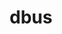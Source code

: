 ---
title: "dbus"
layout: cache
categories: [package, develop]
meta: {"versions": ["1.13.6"], "compilers": ["gcc@=11.4.0", "oneapi@=2024.2.0"], "oss": ["ubuntu22.04"], "platforms": ["linux"], "targets": ["x86_64_v3"], "stacks": ["e4s", "e4s-oneapi", "root"], "num_specs": 7, "num_specs_by_stack": {"e4s": 6, "root": 7, "e4s-oneapi": 1}}
spec_details: [{"hash": "u7yp254lgxvcumt6bmwlt5ibrjrka4tp", "compiler": "gcc@=11.4.0", "versions": ["1.13.6"], "os": "ubuntu22.04", "platform": "linux", "target": "x86_64_v3", "variants": ["build_system=autotools", "system-socket=default", "~xml_docs"], "stacks": ["e4s", "root"], "size": "-", "tarball": "https://binaries.spack.io/develop/build_cache/linux-ubuntu22.04-x86_64_v3/gcc-11.4.0/dbus-1.13.6/linux-ubuntu22.04-x86_64_v3-gcc-11.4.0-dbus-1.13.6-u7yp254lgxvcumt6bmwlt5ibrjrka4tp.spack"}, {"hash": "3rfjwjt3gixkae3w6wcr57iiet4b7iy6", "compiler": "gcc@=11.4.0", "versions": ["1.13.6"], "os": "ubuntu22.04", "platform": "linux", "target": "x86_64_v3", "variants": ["build_system=autotools", "system-socket=default", "~xml_docs"], "stacks": ["e4s", "root"], "size": "-", "tarball": "https://binaries.spack.io/develop/build_cache/linux-ubuntu22.04-x86_64_v3/gcc-11.4.0/dbus-1.13.6/linux-ubuntu22.04-x86_64_v3-gcc-11.4.0-dbus-1.13.6-3rfjwjt3gixkae3w6wcr57iiet4b7iy6.spack"}, {"hash": "y3uffd5ft4zr6vwzbv66vxq2ryzi3fhu", "compiler": "gcc@=11.4.0", "versions": ["1.13.6"], "os": "ubuntu22.04", "platform": "linux", "target": "x86_64_v3", "variants": ["build_system=autotools", "system-socket=default", "~xml_docs"], "stacks": ["e4s", "root"], "size": "-", "tarball": "https://binaries.spack.io/develop/build_cache/linux-ubuntu22.04-x86_64_v3/gcc-11.4.0/dbus-1.13.6/linux-ubuntu22.04-x86_64_v3-gcc-11.4.0-dbus-1.13.6-y3uffd5ft4zr6vwzbv66vxq2ryzi3fhu.spack"}, {"hash": "gxcmpfqwn7wh3fyiro32bkz4eo3bijth", "compiler": "gcc@=11.4.0", "versions": ["1.13.6"], "os": "ubuntu22.04", "platform": "linux", "target": "x86_64_v3", "variants": ["build_system=autotools", "system-socket=default", "~xml_docs"], "stacks": ["e4s", "root"], "size": "-", "tarball": "https://binaries.spack.io/develop/build_cache/linux-ubuntu22.04-x86_64_v3/gcc-11.4.0/dbus-1.13.6/linux-ubuntu22.04-x86_64_v3-gcc-11.4.0-dbus-1.13.6-gxcmpfqwn7wh3fyiro32bkz4eo3bijth.spack"}, {"hash": "k4t4hibod566nj2usqmwatdom5hfefgg", "compiler": "gcc@=11.4.0", "versions": ["1.13.6"], "os": "ubuntu22.04", "platform": "linux", "target": "x86_64_v3", "variants": ["build_system=autotools", "system-socket=default", "~xml_docs"], "stacks": ["e4s", "root"], "size": "-", "tarball": "https://binaries.spack.io/develop/build_cache/linux-ubuntu22.04-x86_64_v3/gcc-11.4.0/dbus-1.13.6/linux-ubuntu22.04-x86_64_v3-gcc-11.4.0-dbus-1.13.6-k4t4hibod566nj2usqmwatdom5hfefgg.spack"}, {"hash": "ecggjbs4emiofawgpjhjvy2quuwnu5bx", "compiler": "gcc@=11.4.0", "versions": ["1.13.6"], "os": "ubuntu22.04", "platform": "linux", "target": "x86_64_v3", "variants": ["build_system=autotools", "system-socket=default", "~xml_docs"], "stacks": ["e4s", "root"], "size": "-", "tarball": "https://binaries.spack.io/develop/build_cache/linux-ubuntu22.04-x86_64_v3/gcc-11.4.0/dbus-1.13.6/linux-ubuntu22.04-x86_64_v3-gcc-11.4.0-dbus-1.13.6-ecggjbs4emiofawgpjhjvy2quuwnu5bx.spack"}, {"hash": "lzwgqhamleihkszgta5ym3lfhhl3xzhe", "compiler": "oneapi@=2024.2.0", "versions": ["1.13.6"], "os": "ubuntu22.04", "platform": "linux", "target": "x86_64_v3", "variants": ["build_system=autotools", "system-socket=default", "~xml_docs"], "stacks": ["root", "e4s-oneapi"], "size": "-", "tarball": "https://binaries.spack.io/develop/build_cache/linux-ubuntu22.04-x86_64_v3/oneapi-2024.2.0/dbus-1.13.6/linux-ubuntu22.04-x86_64_v3-oneapi-2024.2.0-dbus-1.13.6-lzwgqhamleihkszgta5ym3lfhhl3xzhe.spack"}]
---